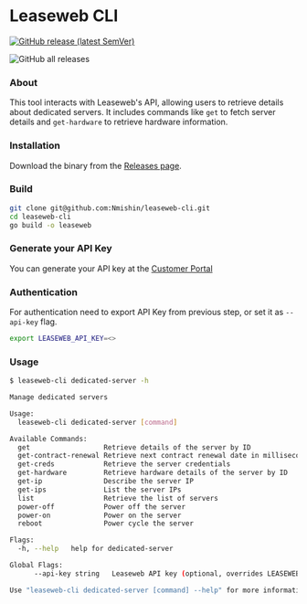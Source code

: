 # Leaseweb CLI

[![GitHub release (latest SemVer)](https://img.shields.io/github/v/release/Nmishin/leaseweb-cli)](https://github.com/Nmishin/leaseweb-cli/releases/latest)

![GitHub all releases](https://img.shields.io/github/downloads/Nmishin/leaseweb-cli/total?label=GitHub%20Total%20Downloads)

### About

This tool interacts with Leaseweb's API, allowing users to retrieve details about dedicated servers. It includes commands like `get` to fetch server details and `get-hardware` to retrieve hardware information.

### Installation
Download the binary from the [Releases page](https://github.com/Nmishin/leaseweb-cli/releases).

### Build
```bash
git clone git@github.com:Nmishin/leaseweb-cli.git
cd leaseweb-cli
go build -o leaseweb
```

### Generate your API Key
You can generate your API key at the [Customer Portal](https://secure.leaseweb.com/)

### Authentication
For authentication need to export API Key from previous step, or set it as `--api-key` flag.
```bash
export LEASEWEB_API_KEY=<>
```

### Usage

```bash
$ leaseweb-cli dedicated-server -h

Manage dedicated servers

Usage:
  leaseweb-cli dedicated-server [command]

Available Commands:
  get                  Retrieve details of the server by ID
  get-contract-renewal Retrieve next contract renewal date in milliseconds since epoch by server ID
  get-creds            Retrieve the server credentials
  get-hardware         Retrieve hardware details of the server by ID
  get-ip               Describe the server IP
  get-ips              List the server IPs
  list                 Retrieve the list of servers
  power-off            Power off the server
  power-on             Power on the server
  reboot               Power cycle the server

Flags:
  -h, --help   help for dedicated-server

Global Flags:
      --api-key string   Leaseweb API key (optional, overrides LEASEWEB_API_KEY)

Use "leaseweb-cli dedicated-server [command] --help" for more information about a command.
```
